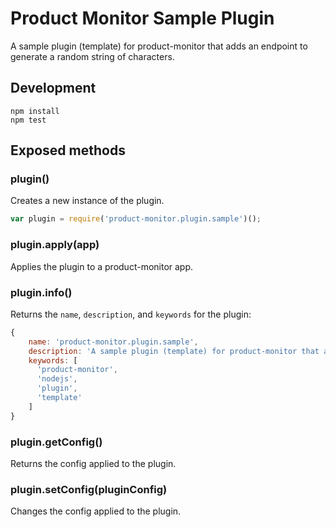 # Product Monitor Sample Plugin
A sample plugin (template) for product-monitor that adds an endpoint to generate a random string of characters.

## Development

```
npm install
npm test
```

## Exposed methods
### plugin()
Creates a new instance of the plugin.

```js
var plugin = require('product-monitor.plugin.sample')();
```

### plugin.apply(app)
Applies the plugin to a product-monitor app.

### plugin.info()
Returns the `name`, `description`, and `keywords` for the plugin:

```js
{
    name: 'product-monitor.plugin.sample',
    description: 'A sample plugin (template) for product-monitor that adds an endpoint to generate a random string of characters.',
    keywords: [
      'product-monitor',
      'nodejs',
      'plugin',
      'template'
    ]
}
```

### plugin.getConfig()
Returns the config applied to the plugin.

### plugin.setConfig(pluginConfig)
Changes the config applied to the plugin.
